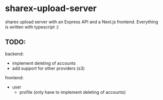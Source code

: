 # sharex-upload-server

sharex upload server with an Express API and a Next.js frontend. Everything is written with typescript :)

## TODO:

backend:

-   implement deleting of accounts
-   add support for other providers (s3)

frontend:

-   user
    -   profile (only have to implement deleting of accounts)
